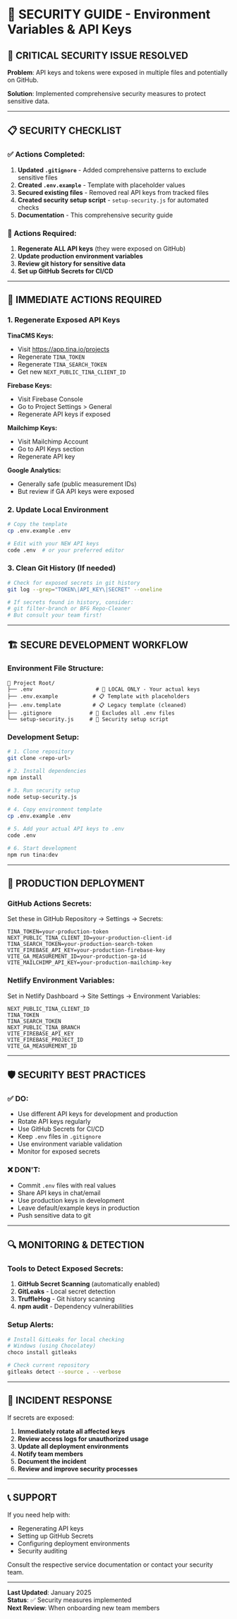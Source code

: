 # 🔐 SECURITY GUIDE - Environment Variables & API Keys

## 🚨 CRITICAL SECURITY ISSUE RESOLVED

**Problem**: API keys and tokens were exposed in multiple files and potentially on GitHub.

**Solution**: Implemented comprehensive security measures to protect sensitive data.

---

## 📋 SECURITY CHECKLIST

### ✅ Actions Completed:

1. **Updated `.gitignore`** - Added comprehensive patterns to exclude sensitive files
2. **Created `.env.example`** - Template with placeholder values
3. **Secured existing files** - Removed real API keys from tracked files
4. **Created security setup script** - `setup-security.js` for automated checks
5. **Documentation** - This comprehensive security guide

### 🔄 Actions Required:

1. **Regenerate ALL API keys** (they were exposed on GitHub)
2. **Update production environment variables**
3. **Review git history for sensitive data**
4. **Set up GitHub Secrets for CI/CD**

---

## 🔧 IMMEDIATE ACTIONS REQUIRED

### 1. Regenerate Exposed API Keys

**TinaCMS Keys:**
- Visit https://app.tina.io/projects
- Regenerate `TINA_TOKEN`
- Regenerate `TINA_SEARCH_TOKEN`
- Get new `NEXT_PUBLIC_TINA_CLIENT_ID`

**Firebase Keys:**
- Visit Firebase Console
- Go to Project Settings > General
- Regenerate API keys if exposed

**Mailchimp Keys:**
- Visit Mailchimp Account
- Go to API Keys section
- Regenerate API key

**Google Analytics:**
- Generally safe (public measurement IDs)
- But review if GA API keys were exposed

### 2. Update Local Environment

```bash
# Copy the template
cp .env.example .env

# Edit with your NEW API keys
code .env  # or your preferred editor
```

### 3. Clean Git History (If needed)

```bash
# Check for exposed secrets in git history
git log --grep="TOKEN\|API_KEY\|SECRET" --oneline

# If secrets found in history, consider:
# git filter-branch or BFG Repo-Cleaner
# But consult your team first!
```

---

## 🏗️ SECURE DEVELOPMENT WORKFLOW

### Environment File Structure:

```
📁 Project Root/
├── .env                    # 🔐 LOCAL ONLY - Your actual keys
├── .env.example           # 📋 Template with placeholders
├── .env.template          # 📋 Legacy template (cleaned)
├── .gitignore            # 🚫 Excludes all .env files
└── setup-security.js     # 🔧 Security setup script
```

### Development Setup:

```bash
# 1. Clone repository
git clone <repo-url>

# 2. Install dependencies
npm install

# 3. Run security setup
node setup-security.js

# 4. Copy environment template
cp .env.example .env

# 5. Add your actual API keys to .env
code .env

# 6. Start development
npm run tina:dev
```

---

## 🚀 PRODUCTION DEPLOYMENT

### GitHub Actions Secrets:

Set these in GitHub Repository → Settings → Secrets:

```
TINA_TOKEN=your-production-token
NEXT_PUBLIC_TINA_CLIENT_ID=your-production-client-id
TINA_SEARCH_TOKEN=your-production-search-token
VITE_FIREBASE_API_KEY=your-production-firebase-key
VITE_GA_MEASUREMENT_ID=your-production-ga-id
VITE_MAILCHIMP_API_KEY=your-production-mailchimp-key
```

### Netlify Environment Variables:

Set in Netlify Dashboard → Site Settings → Environment Variables:

```
NEXT_PUBLIC_TINA_CLIENT_ID
TINA_TOKEN
TINA_SEARCH_TOKEN
NEXT_PUBLIC_TINA_BRANCH
VITE_FIREBASE_API_KEY
VITE_FIREBASE_PROJECT_ID
VITE_GA_MEASUREMENT_ID
```

---

## 🛡️ SECURITY BEST PRACTICES

### ✅ DO:
- Use different API keys for development and production
- Rotate API keys regularly
- Use GitHub Secrets for CI/CD
- Keep `.env` files in `.gitignore`
- Use environment variable validation
- Monitor for exposed secrets

### ❌ DON'T:
- Commit `.env` files with real values
- Share API keys in chat/email
- Use production keys in development
- Leave default/example keys in production
- Push sensitive data to git

---

## 🔍 MONITORING & DETECTION

### Tools to Detect Exposed Secrets:

1. **GitHub Secret Scanning** (automatically enabled)
2. **GitLeaks** - Local secret detection
3. **TruffleHog** - Git history scanning
4. **npm audit** - Dependency vulnerabilities

### Setup Alerts:

```bash
# Install GitLeaks for local checking
# Windows (using Chocolatey)
choco install gitleaks

# Check current repository
gitleaks detect --source . --verbose
```

---

## 🚨 INCIDENT RESPONSE

If secrets are exposed:

1. **Immediately rotate all affected keys**
2. **Review access logs for unauthorized usage**
3. **Update all deployment environments**
4. **Notify team members**
5. **Document the incident**
6. **Review and improve security processes**

---

## 📞 SUPPORT

If you need help with:
- Regenerating API keys
- Setting up GitHub Secrets
- Configuring deployment environments
- Security auditing

Consult the respective service documentation or contact your security team.

---

**Last Updated**: January 2025  
**Status**: ✅ Security measures implemented  
**Next Review**: When onboarding new team members
